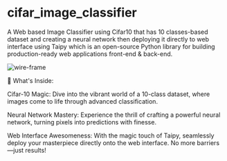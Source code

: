# cifar_image_classifier
A Web based Image Classifier using Cifar10 that has 10 classes-based dataset and creating a neural network then deploying it directly to web interface using Taipy which is an open-source Python library for building production-ready web applications front-end &amp; back-end.


![wire-frame](https://github.com/hunainsiraj/cifar_image_classifier/assets/55565037/68bf82c2-db9e-465c-8985-c4581486d94a)


🎨 What's Inside:

Cifar-10 Magic: Dive into the vibrant world of a 10-class dataset, where images come to life through advanced classification.

Neural Network Mastery: Experience the thrill of crafting a powerful neural network, turning pixels into predictions with finesse.

Web Interface Awesomeness: With the magic touch of Taipy, seamlessly deploy your masterpiece directly onto the web interface. No more barriers—just results!
